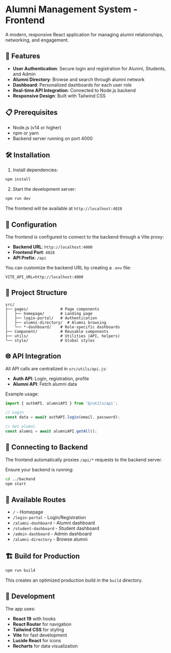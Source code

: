 # Alumni Management System - Frontend

A modern, responsive React application for managing alumni relationships, networking, and engagement.

## 🚀 Features

- **User Authentication**: Secure login and registration for Alumni, Students, and Admin
- **Alumni Directory**: Browse and search through alumni network
- **Dashboard**: Personalized dashboards for each user role
- **Real-time API Integration**: Connected to Node.js backend
- **Responsive Design**: Built with Tailwind CSS

## 📋 Prerequisites

- Node.js (v14 or higher)
- npm or yarn
- Backend server running on port 4000

## 🛠️ Installation

1. Install dependencies:
```bash
npm install
```

2. Start the development server:
```bash
npm run dev
```

The frontend will be available at `http://localhost:4028`

## 🔧 Configuration

The frontend is configured to connect to the backend through a Vite proxy:

- **Backend URL**: `http://localhost:4000`
- **Frontend Port**: `4028`
- **API Prefix**: `/api`

You can customize the backend URL by creating a `.env` file:

```env
VITE_API_URL=http://localhost:4000
```

## 📁 Project Structure

```
src/
├── pages/              # Page components
│   ├── homepage/       # Landing page
│   ├── login-portal/   # Authentication
│   ├── alumni-directory/  # Alumni browsing
│   └── *-dashboard/    # Role-specific dashboards
├── Component/          # Reusable components
├── utils/              # Utilities (API, helpers)
└── style/              # Global styles

```

## 🌐 API Integration

All API calls are centralized in `src/utils/api.js`:

- **Auth API**: Login, registration, profile
- **Alumni API**: Fetch alumni data

Example usage:
```javascript
import { authAPI, alumniAPI } from '@/utils/api';

// Login
const data = await authAPI.login(email, password);

// Get alumni
const alumni = await alumniAPI.getAll();
```

## 🔄 Connecting to Backend

The frontend automatically proxies `/api/*` requests to the backend server.

Ensure your backend is running:
```bash
cd ../backend
npm start
```

## 📝 Available Routes

- `/` - Homepage
- `/login-portal` - Login/Registration
- `/alumni-dashboard` - Alumni dashboard
- `/student-dashboard` - Student dashboard
- `/admin-dashboard` - Admin dashboard
- `/alumni-directory` - Browse alumni

## 🏗️ Build for Production

```bash
npm run build
```

This creates an optimized production build in the `build` directory.

## 🧪 Development

The app uses:
- **React 19** with hooks
- **React Router** for navigation
- **Tailwind CSS** for styling
- **Vite** for fast development
- **Lucide React** for icons
- **Recharts** for data visualization
